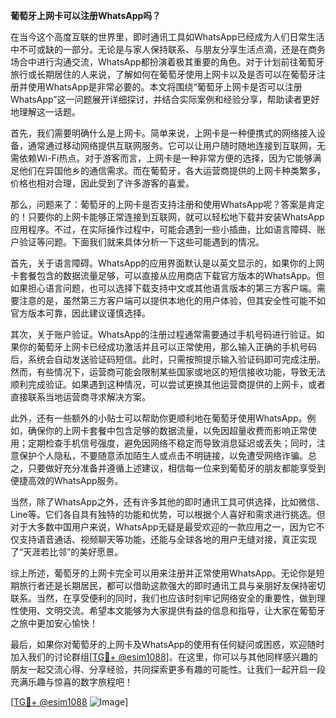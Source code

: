 **葡萄牙上网卡可以注册WhatsApp吗？**

在当今这个高度互联的世界里，即时通讯工具如WhatsApp已经成为人们日常生活中不可或缺的一部分。无论是与家人保持联系、与朋友分享生活点滴，还是在商务场合中进行沟通交流，WhatsApp都扮演着极其重要的角色。对于计划前往葡萄牙旅行或长期居住的人来说，了解如何在葡萄牙使用上网卡以及是否可以在葡萄牙注册并使用WhatsApp是非常必要的。本文将围绕“葡萄牙上网卡是否可以注册WhatsApp”这一问题展开详细探讨，并结合实际案例和经验分享，帮助读者更好地理解这一话题。

首先，我们需要明确什么是上网卡。简单来说，上网卡是一种便携式的网络接入设备，通常通过移动网络提供互联网服务。它可以让用户随时随地连接到互联网，无需依赖Wi-Fi热点。对于游客而言，上网卡是一种非常方便的选择，因为它能够满足他们在异国他乡的通信需求。而在葡萄牙，各大运营商提供的上网卡种类繁多，价格也相对合理，因此受到了许多游客的喜爱。

那么，问题来了：葡萄牙的上网卡是否支持注册和使用WhatsApp呢？答案是肯定的！只要你的上网卡能够正常连接到互联网，就可以轻松地下载并安装WhatsApp应用程序。不过，在实际操作过程中，可能会遇到一些小插曲，比如语言障碍、账户验证等问题。下面我们就来具体分析一下这些可能遇到的情况。

首先，关于语言障碍。WhatsApp的应用界面默认是以英文显示的，如果你的上网卡套餐包含的数据流量足够，可以直接从应用商店下载官方版本的WhatsApp。但如果担心语言问题，也可以选择下载支持中文或其他语言版本的第三方客户端。需要注意的是，虽然第三方客户端可以提供本地化的用户体验，但其安全性可能不如官方版本可靠，因此建议谨慎选择。

其次，关于账户验证。WhatsApp的注册过程通常需要通过手机号码进行验证。如果你的葡萄牙上网卡已经成功激活并且可以正常使用，那么输入正确的手机号码后，系统会自动发送验证码短信。此时，只需按照提示输入验证码即可完成注册。然而，有些情况下，运营商可能会限制某些国家或地区的短信接收功能，导致无法顺利完成验证。如果遇到这种情况，可以尝试更换其他运营商提供的上网卡，或者直接联系当地运营商寻求解决方案。

此外，还有一些额外的小贴士可以帮助你更顺利地在葡萄牙使用WhatsApp。例如，确保你的上网卡套餐中包含足够的数据流量，以免因超量收费而影响正常使用；定期检查手机信号强度，避免因网络不稳定而导致消息延迟或丢失；同时，注意保护个人隐私，不要随意添加陌生人或点击不明链接，以免遭受网络诈骗。总之，只要做好充分准备并遵循上述建议，相信每一位来到葡萄牙的朋友都能享受到便捷高效的WhatsApp服务。

当然，除了WhatsApp之外，还有许多其他的即时通讯工具可供选择，比如微信、Line等。它们各自具有独特的功能和优势，可以根据个人喜好和需求进行挑选。但对于大多数中国用户来说，WhatsApp无疑是最受欢迎的一款应用之一，因为它不仅支持语音通话、视频聊天等功能，还能与全球各地的用户无缝对接，真正实现了“天涯若比邻”的美好愿景。

综上所述，葡萄牙的上网卡完全可以用来注册并正常使用WhatsApp。无论你是短期旅行者还是长期居民，都可以借助这款强大的即时通讯工具与亲朋好友保持密切联系。当然，在享受便利的同时，我们也应该时刻牢记网络安全的重要性，做到理性使用、文明交流。希望本文能够为大家提供有益的信息和指导，让大家在葡萄牙之旅中更加安心愉快！

最后，如果你对葡萄牙的上网卡及WhatsApp的使用有任何疑问或困惑，欢迎随时加入我们的讨论群组[[TG💪+ @esim1088](https://t.me/s/esim1088)]。在这里，你可以与其他同样感兴趣的朋友一起交流心得、分享经验，共同探索更多有趣的可能性。让我们一起开启一段充满乐趣与惊喜的数字旅程吧！

[[TG💪+ @esim1088](https://t.me/s/esim1088) ![Image](https://i.postimg.cc/4NQfJmqS/Snipaste-2025-05-13-00-14-12.png)]